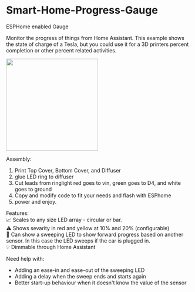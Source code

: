 # Smart-Home-Progress-Gauge
ESPHome enabled Gauge

Monitor the progress of things from Home Assistant. This example shows the state of charge of a Tesla, but you could use it for a 3D printers percent completion or other percent related activities.

<img src="https://imgur.com/cLniXL5.gif" width="250"/>

Assembly:
1. Print Top Cover, Bottom Cover, and Diffuser
2. glue LED ring to diffuser
3. Cut leads from ringlight red goes to vin, green goes to D4, and white goes to ground
4. Copy and modify code to fit your needs and flash with ESPhome
5. power and enjoy.


Features:    
📈 Scales to any size LED array - circular or bar.    
⚠️ Shows sevarity in red and yellow at 10% and 20% (configurable)     
🔄 Can show a sweeping LED to show forward progress based on another sensor. In this case the LED sweeps if the car is plugged in.    
💡 Dimmable through Home Assistant    




Need help with:
- Adding an ease-in and ease-out of the sweeping LED
- Adding a delay when the sweep ends and starts again
- Better start-up behaviour when it doesn't know the value of the sensor
